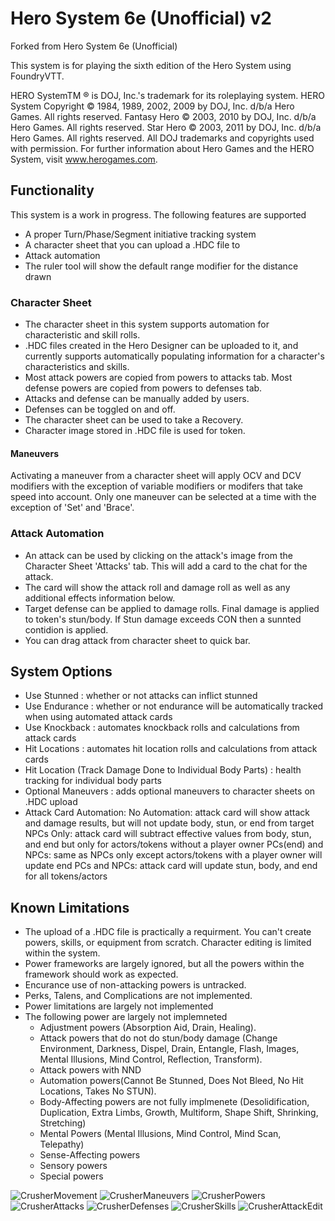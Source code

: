 # Hero System 6e (Unofficial) v2

Forked from Hero System 6e (Unofficial)

This system is for playing the sixth edition of the Hero System using FoundryVTT.

HERO SystemTM ® is DOJ, Inc.'s trademark for its roleplaying system.
HERO System Copyright © 1984, 1989, 2002, 2009 by DOJ, Inc. d/b/a Hero Games. All rights
reserved.
Fantasy Hero © 2003, 2010 by DOJ, Inc. d/b/a Hero Games. All rights reserved.
Star Hero © 2003, 2011 by DOJ, Inc. d/b/a Hero Games. All rights reserved.
All DOJ trademarks and copyrights used with permission.
For further information about Hero Games and the HERO System, visit www.herogames.com.

## Functionality

This system is a work in progress. The following features are supported

* A proper Turn/Phase/Segment initiative tracking system
* A character sheet that you can upload a .HDC file to
* Attack automation
* The ruler tool will show the default range modifier for the distance drawn

### Character Sheet

- The character sheet in this system supports automation for characteristic and skill rolls.
- .HDC files created in the Hero Designer can be uploaded to it, and currently supports automatically populating information for a character's characteristics and skills.
- Most attack powers are copied from powers to attacks tab.  Most defense powers are copied from powers to defenses tab.
- Attacks and defense can be manually added by users.
- Defenses can be toggled on and off.
- The character sheet can be used to take a Recovery.
- Character image stored in .HDC file is used for token.


#### Maneuvers

Activating a maneuver from a character sheet will apply OCV and DCV modifiers with the exception of variable modifiers or modifers that take speed into account. Only one maneuver can be selected at a time with the exception of 'Set' and 'Brace'.

### Attack Automation

- An attack can be used by clicking on the attack's image from the Character Sheet 'Attacks' tab. This will add a card to the chat for the attack.
- The card will show the attack roll and damage roll as well as any additional effects information below.
- Target defense can be applied to damage rolls.  Final damage is applied to token's stun/body.  If Stun damage exceeds CON then a sunnted contidion is applied.
- You can drag attack from character sheet to quick bar.

## System Options

- Use Stunned : whether or not attacks can inflict stunned
- Use Endurance : whether or not endurance will be automatically tracked when using automated attack cards
- Use Knockback : automates knockback rolls and calculations from attack cards
- Hit Locations : automates hit location rolls and calculations from attack cards
- Hit Location (Track Damage Done to Individual Body Parts) : health tracking for individual body parts
- Optional Maneuvers : adds optional maneuvers to character sheets on .HDC upload
- Attack Card Automation:
    No Automation: attack card will show attack and damage results, but will not update body, stun, or end from target
    NPCs Only: attack card will subtract effective values from body, stun, and end but only for actors/tokens without a player owner
    PCs(end) and NPCs: same as NPCs only except actors/tokens with a player owner will update end
    PCs and NPCs: attack card will update stun, body, and end for all tokens/actors

## Known Limitations
- The upload of a .HDC file is practically a requirment.  You can't create powers, skills, or equipment from scratch.  Character editing is limited within the system.
- Power frameworks are largely ignored, but all the powers within the framework should work as expected.
- Encurance use of non-attacking powers is untracked.
- Perks, Talens, and Complications are not implemented.
- Power limitations are largely not implemented
- The following power are largely not implemneted
  - Adjustment powers (Absorption Aid, Drain, Healing).
  - Attack powers that do not do stun/body damage (Change Environment, Darkness, Dispel, Drain, Entangle, Flash, Images, Mental Illusions, Mind Control, Reflection, Transform).
  - Attack powers with NND
  - Automation powers(Cannot Be Stunned, Does Not Bleed, No Hit Locations, Takes No STUN).
  - Body-Affecting powers are not fully implmenete (Desolidification, Duplication, Extra Limbs, Growth, Multiform, Shape Shift, Shrinking, Stretching)
  - Mental Powers (Mental Illusions, Mind Control, Mind Scan, Telepathy)
  - Sense-Affecting powers
  - Sensory powers
  - Special powers



![CrusherMovement](./media/CrusherMovement.png)
![CrusherManeuvers](./media/CrusherManeuvers.png)
![CrusherPowers](./media/CrusherPowers.png)
![CrusherAttacks](./media/CrusherAttacks.png)
![CrusherDefenses](./media/CrusherDefenses.png)
![CrusherSkills](./media/CrusherSkills.png)
![CrusherAttackEdit](./media/CrusherAttackEdit.png)
